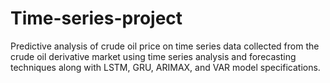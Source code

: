 # Time-series-project
Predictive analysis of crude oil price on time series data collected from the crude oil derivative market using time series analysis and forecasting techniques along with LSTM, GRU, ARIMAX, and VAR model specifications.

